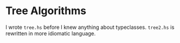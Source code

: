 # Tree Algorithms

I wrote `tree.hs` before I knew anything about typeclasses. `tree2.hs` is
rewritten in more idiomatic language.
